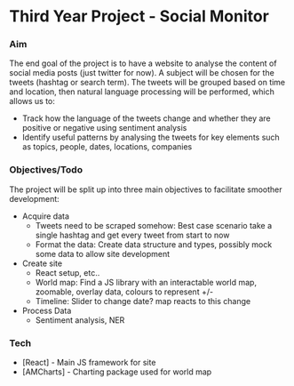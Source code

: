 # Third Year Project - Social Monitor

### Aim

The end goal of the project is to have a website to analyse the content of social media posts (just twitter for now). A subject will be chosen for the tweets (hashtag or search term). The tweets will be grouped based on time and location, then natural language processing will be performed, which allows us to:

- Track how the language of the tweets change and whether they are positive or negative using sentiment analysis
- Identify useful patterns by analysing the tweets for key elements such as topics, people, dates, locations, companies

### Objectives/Todo

The project will be split up into three main objectives to facilitate smoother development: 

- Acquire data
  - Tweets need to be scraped somehow: Best case scenario take a single hashtag and get every tweet from start to now
  - Format the data: Create data structure and types, possibly mock some data to allow site development
- Create site
  - React setup, etc..
  - World map: Find a JS library with an interactable world map, zoomable, overlay data, colours to represent +/-
  - Timeline: Slider to change date? map reacts to this change
- Process Data 
  - Sentiment analysis, NER

### Tech

* [React] - Main JS framework for site
* [AMCharts] - Charting package used for world map



